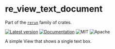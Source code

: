 # re_view_text_document

Part of the [`rerun`](https://github.com/rerun-io/rerun) family of crates.

[![Latest version](https://img.shields.io/crates/v/re_view_text_document.svg)](https://crates.io/crates/re_view_text_document)
[![Documentation](https://docs.rs/re_view_text_document/badge.svg)](https://docs.rs/re_view_text_document)
![MIT](https://img.shields.io/badge/license-MIT-blue.svg)
![Apache](https://img.shields.io/badge/license-Apache-blue.svg)

A simple View that shows a single text box.
